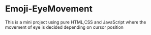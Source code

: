 # Emoji-EyeMovement
This is a mini project using pure HTML,CSS and JavaScript where the movement of eye is decided depending on cursor position 
